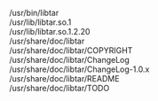 /usr/bin/libtar  
/usr/lib/libtar.so.1  
/usr/lib/libtar.so.1.2.20  
/usr/share/doc/libtar  
/usr/share/doc/libtar/COPYRIGHT  
/usr/share/doc/libtar/ChangeLog  
/usr/share/doc/libtar/ChangeLog-1.0.x  
/usr/share/doc/libtar/README  
/usr/share/doc/libtar/TODO  
